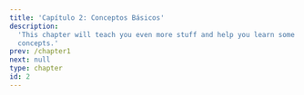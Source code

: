 ```yaml
---
title: 'Capítulo 2: Conceptos Básicos'
description:
  'This chapter will teach you even more stuff and help you learn some new
  concepts.'
prev: /chapter1
next: null
type: chapter
id: 2
---
```

